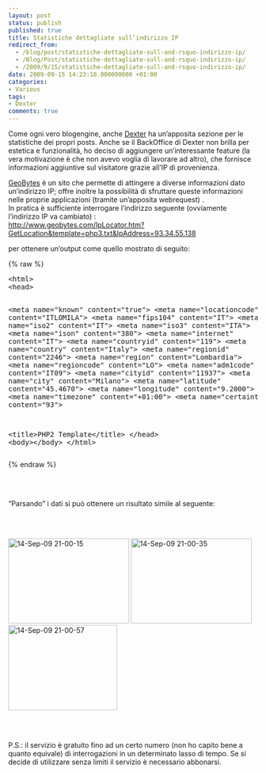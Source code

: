 ```yaml
---
layout: post
status: publish
published: true
title: Statistiche dettagliate sull’indirizzo IP
redirect_from: 
  - /blog/post/statistiche-dettagliate-sull-and-rsquo-indirizzo-ip/
  - /Blog/Post/statistiche-dettagliate-sull-and-rsquo-indirizzo-ip/
  - /2009/9/15/statistiche-dettagliate-sull-and-rsquo-indirizzo-ip/
date: 2009-09-15 14:23:18.000000000 +01:00
categories:
- Various
tags:
- Dexter
comments: true
---
```

<p>Come ogni vero blogengine, anche <a title="Dexter Blog Engine" href="http://imperugo.tostring.it/About/Dexter" target="_blank">Dexter</a> ha un’apposita sezione per le statistiche dei propri posts. Anche se il BackOffice di Dexter non brilla per estetica e funzionalità, ho deciso di aggiungere un’interessante feature (la vera motivazione è che non avevo voglia di lavorare ad altro), che fornisce informazioni aggiuntive sul visitatore grazie all’IP di provenienza.</p>  <p><a title="GeoBytes" href="http://www.geobytes.com/" rel="nofollow" target="_blank">GeoBytes</a> è un sito che permette di attingere a diverse informazioni dato un’indirizzo IP; offre inoltre la possibilità di sfruttare queste informazioni nelle proprie applicazioni (tramite un’apposita webrequest) .     <br />In pratica è sufficiente interrogare l’indirizzo seguente (ovviamente l’indirizzo IP va cambiato) :     <br /><a href="http://www.geobytes.com/IpLocator.htm?GetLocation&amp;template=php3.txt&amp;IpAddress=93.34.55.138">http://www.geobytes.com/IpLocator.htm?GetLocation&amp;template=php3.txt&amp;IpAddress=93.34.55.138</a></p>  <p>per ottenere un’output come quello mostrato di seguito:</p>  {% raw %}<pre class="brush: xml; ruler: true;">&lt;html&gt; 
&lt;head&gt; 
 
&lt;meta name=&quot;known&quot; content=&quot;true&quot;&gt; 
&lt;meta name=&quot;locationcode&quot; content=&quot;ITLOMILA&quot;&gt; 
&lt;meta name=&quot;fips104&quot; content=&quot;IT&quot;&gt; 
&lt;meta name=&quot;iso2&quot; content=&quot;IT&quot;&gt; 
&lt;meta name=&quot;iso3&quot; content=&quot;ITA&quot;&gt; 
&lt;meta name=&quot;ison&quot; content=&quot;380&quot;&gt; 
&lt;meta name=&quot;internet&quot; content=&quot;IT&quot;&gt; 
&lt;meta name=&quot;countryid&quot; content=&quot;119&quot;&gt; 
&lt;meta name=&quot;country&quot; content=&quot;Italy&quot;&gt; 
&lt;meta name=&quot;regionid&quot; content=&quot;2246&quot;&gt; 
&lt;meta name=&quot;region&quot; content=&quot;Lombardia&quot;&gt; 
&lt;meta name=&quot;regioncode&quot; content=&quot;LO&quot;&gt; 
&lt;meta name=&quot;adm1code&quot; content=&quot;IT09&quot;&gt; 
&lt;meta name=&quot;cityid&quot; content=&quot;11937&quot;&gt; 
&lt;meta name=&quot;city&quot; content=&quot;Milano&quot;&gt; 
&lt;meta name=&quot;latitude&quot; content=&quot;45.4670&quot;&gt; 
&lt;meta name=&quot;longitude&quot; content=&quot;9.2000&quot;&gt; 
&lt;meta name=&quot;timezone&quot; content=&quot;+01:00&quot;&gt; 
&lt;meta name=&quot;certainty&quot; content=&quot;93&quot;&gt; 
 
&lt;title&gt;PHP2 Template&lt;/title&gt; 
&lt;/head&gt; 
&lt;body&gt;&lt;/body&gt; 
&lt;/html&gt; </pre>{% endraw %}

<p>
  <br />

  <br />“Parsando” i dati si può ottenere un risultato simile al seguente: 

  <br />

  <br /><a href="http://imperugo.tostring.it/Content/Uploaded/image/14-Sep-09%2021-00-15_2.png" rel="shadowbox[IPInfo]"><img style="border-right-width: 0px; display: inline; border-top-width: 0px; border-bottom-width: 0px; border-left-width: 0px" title="14-Sep-09 21-00-15" border="0" alt="14-Sep-09 21-00-15" src="http://imperugo.tostring.it/Content/Uploaded/image/14-Sep-09%2021-00-15_thumb.png" width="244" height="172" /></a> <a href="http://imperugo.tostring.it/Content/Uploaded/image/14-Sep-09%2021-00-35_2.png" rel="shadowbox[IPInfo]"><img style="border-right-width: 0px; display: inline; border-top-width: 0px; border-bottom-width: 0px; border-left-width: 0px" title="14-Sep-09 21-00-35" border="0" alt="14-Sep-09 21-00-35" src="http://imperugo.tostring.it/Content/Uploaded/image/14-Sep-09%2021-00-35_thumb.png" width="244" height="172" /></a> <a href="http://imperugo.tostring.it/Content/Uploaded/image/14-Sep-09%2021-00-57_2.png" rel="shadowbox[IPInfo]"><img style="border-right-width: 0px; display: inline; border-top-width: 0px; border-bottom-width: 0px; border-left-width: 0px" title="14-Sep-09 21-00-57" border="0" alt="14-Sep-09 21-00-57" src="http://imperugo.tostring.it/Content/Uploaded/image/14-Sep-09%2021-00-57_thumb.png" width="220" height="172" /></a> 

  <br />

  <br />P.S.: il servizio è gratuito fino ad un certo numero (non ho capito bene a quanto equivale) di interrogazioni in un determinato lasso di tempo. Se si decide di utilizzare senza limiti il servizio è necessario abbonarsi.</p>

